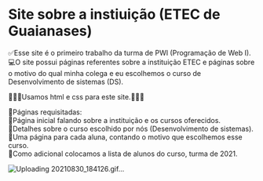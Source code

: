 # Site sobre a instiuição (ETEC de Guaianases)
✅Esse site é o primeiro trabalho da turma de PWI (Programação de Web I). <br>
💻O site possui páginas referentes sobre a instituição ETEC e páginas sobre o motivo do qual minha colega e eu escolhemos o curso de Desenvolvimento de sistemas (DS).

👩🏻‍💻Usamos html e css para este site.👩🏻‍💻

🔵Páginas requisitadas: <br>
📌Página inicial falando sobre a instituição e os cursos oferecidos.<br>
📌Detalhes sobre o curso escolhido por nós (Desenvolvimento de sistemas).<br>
📌Uma página para cada aluna, contando o motivo que escolhemos esse curso.<br>
📌Como adicional colocamos a lista de alunos do curso, turma de 2021.

![Uploading 20210830_184126.gif…]()
